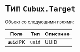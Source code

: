 Тип `Cubux.Target`
==================

Объект со следующими полями:

Поле | Тип | Описание
---- | --- | --------
**`uuid`** PK       | `uuid`       | UUID
